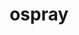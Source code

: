 ---
title: "ospray"
layout: cache
categories: [package, develop]
meta: {"versions": ["2.10.0", "2.8.0"], "compilers": ["gcc@=11.1.0"], "oss": ["ubuntu20.04"], "platforms": ["linux"], "targets": ["x86_64_v3"], "stacks": ["data-vis-sdk", "e4s", "root"], "num_specs": 96, "num_specs_by_stack": {"data-vis-sdk": 37, "root": 96, "e4s": 55}}
spec_details: [{"hash": "tkdh6ja2rpzg5lwfxr4cvztyj7lghp2t", "compiler": "gcc@=11.1.0", "versions": ["2.8.0"], "os": "ubuntu20.04", "platform": "linux", "target": "x86_64_v3", "variants": ["~apps", "build_system=cmake", "build_type=RelWithDebInfo", "+denoiser", "generator=make", "~glm", "~ipo", "+mpi"], "stacks": ["data-vis-sdk", "root"], "size": "-", "tarball": "https://binaries.spack.io/develop/build_cache/linux-ubuntu20.04-x86_64_v3/gcc-11.1.0/ospray-2.8.0/linux-ubuntu20.04-x86_64_v3-gcc-11.1.0-ospray-2.8.0-tkdh6ja2rpzg5lwfxr4cvztyj7lghp2t.spack"}, {"hash": "y54druauivlvmtoqvt6lyjn5nsicc5zl", "compiler": "gcc@=11.1.0", "versions": ["2.8.0"], "os": "ubuntu20.04", "platform": "linux", "target": "x86_64_v3", "variants": ["~apps", "build_system=cmake", "build_type=Release", "+denoiser", "generator=make", "~glm", "~ipo", "+mpi"], "stacks": ["data-vis-sdk", "root"], "size": "-", "tarball": "https://binaries.spack.io/develop/build_cache/linux-ubuntu20.04-x86_64_v3/gcc-11.1.0/ospray-2.8.0/linux-ubuntu20.04-x86_64_v3-gcc-11.1.0-ospray-2.8.0-y54druauivlvmtoqvt6lyjn5nsicc5zl.spack"}, {"hash": "bdcf5lremxm7n7hojchiwbpiptibfyhk", "compiler": "gcc@=11.1.0", "versions": ["2.10.0"], "os": "ubuntu20.04", "platform": "linux", "target": "x86_64_v3", "variants": ["~apps", "build_system=cmake", "build_type=Release", "+denoiser", "generator=make", "~glm", "~ipo", "+mpi"], "stacks": ["e4s", "root"], "size": "-", "tarball": "https://binaries.spack.io/develop/build_cache/linux-ubuntu20.04-x86_64_v3/gcc-11.1.0/ospray-2.10.0/linux-ubuntu20.04-x86_64_v3-gcc-11.1.0-ospray-2.10.0-bdcf5lremxm7n7hojchiwbpiptibfyhk.spack"}, {"hash": "3sswxyfqpzeeso6jgd6ej5eqqntvvgec", "compiler": "gcc@=11.1.0", "versions": ["2.8.0"], "os": "ubuntu20.04", "platform": "linux", "target": "x86_64_v3", "variants": ["~apps", "build_system=cmake", "build_type=Release", "+denoiser", "generator=make", "~glm", "~ipo", "+mpi"], "stacks": ["data-vis-sdk", "root"], "size": "-", "tarball": "https://binaries.spack.io/develop/build_cache/linux-ubuntu20.04-x86_64_v3/gcc-11.1.0/ospray-2.8.0/linux-ubuntu20.04-x86_64_v3-gcc-11.1.0-ospray-2.8.0-3sswxyfqpzeeso6jgd6ej5eqqntvvgec.spack"}, {"hash": "a7x7wxd2recibv56nefleflec5e66u4l", "compiler": "gcc@=11.1.0", "versions": ["2.8.0"], "os": "ubuntu20.04", "platform": "linux", "target": "x86_64_v3", "variants": ["~apps", "build_system=cmake", "build_type=Release", "+denoiser", "generator=make", "~glm", "~ipo", "+mpi"], "stacks": ["data-vis-sdk", "root"], "size": "-", "tarball": "https://binaries.spack.io/develop/build_cache/linux-ubuntu20.04-x86_64_v3/gcc-11.1.0/ospray-2.8.0/linux-ubuntu20.04-x86_64_v3-gcc-11.1.0-ospray-2.8.0-a7x7wxd2recibv56nefleflec5e66u4l.spack"}, {"hash": "ad4eskiogylf5zpyf3yfskxyc6hk7jmg", "compiler": "gcc@=11.1.0", "versions": ["2.10.0"], "os": "ubuntu20.04", "platform": "linux", "target": "x86_64_v3", "variants": ["~apps", "build_system=cmake", "build_type=Release", "+denoiser", "generator=make", "~glm", "~ipo", "+mpi"], "stacks": ["e4s", "root"], "size": "-", "tarball": "https://binaries.spack.io/develop/build_cache/linux-ubuntu20.04-x86_64_v3/gcc-11.1.0/ospray-2.10.0/linux-ubuntu20.04-x86_64_v3-gcc-11.1.0-ospray-2.10.0-ad4eskiogylf5zpyf3yfskxyc6hk7jmg.spack"}, {"hash": "kl3lj7blsugoqdd52fl2hgugmb3yqzmt", "compiler": "gcc@=11.1.0", "versions": ["2.8.0"], "os": "ubuntu20.04", "platform": "linux", "target": "x86_64_v3", "variants": ["~apps", "build_system=cmake", "build_type=Release", "+denoiser", "generator=make", "~glm", "~ipo", "+mpi"], "stacks": ["data-vis-sdk", "root"], "size": "-", "tarball": "https://binaries.spack.io/develop/build_cache/linux-ubuntu20.04-x86_64_v3/gcc-11.1.0/ospray-2.8.0/linux-ubuntu20.04-x86_64_v3-gcc-11.1.0-ospray-2.8.0-kl3lj7blsugoqdd52fl2hgugmb3yqzmt.spack"}, {"hash": "s2ivlgdwd3rezckyyvamb23r4yd24sbo", "compiler": "gcc@=11.1.0", "versions": ["2.10.0"], "os": "ubuntu20.04", "platform": "linux", "target": "x86_64_v3", "variants": ["~apps", "build_system=cmake", "build_type=Release", "+denoiser", "generator=make", "~glm", "~ipo", "+mpi"], "stacks": ["e4s", "root"], "size": "-", "tarball": "https://binaries.spack.io/develop/build_cache/linux-ubuntu20.04-x86_64_v3/gcc-11.1.0/ospray-2.10.0/linux-ubuntu20.04-x86_64_v3-gcc-11.1.0-ospray-2.10.0-s2ivlgdwd3rezckyyvamb23r4yd24sbo.spack"}, {"hash": "n74htssryar4ckgf2s7jkuxu6td6b6ej", "compiler": "gcc@=11.1.0", "versions": ["2.8.0"], "os": "ubuntu20.04", "platform": "linux", "target": "x86_64_v3", "variants": ["~apps", "build_system=cmake", "build_type=RelWithDebInfo", "+denoiser", "generator=make", "~glm", "~ipo", "+mpi"], "stacks": ["data-vis-sdk", "root"], "size": "-", "tarball": "https://binaries.spack.io/develop/build_cache/linux-ubuntu20.04-x86_64_v3/gcc-11.1.0/ospray-2.8.0/linux-ubuntu20.04-x86_64_v3-gcc-11.1.0-ospray-2.8.0-n74htssryar4ckgf2s7jkuxu6td6b6ej.spack"}, {"hash": "jxjl34ix2zqu5yqdeyfpoxrqg7fgleow", "compiler": "gcc@=11.1.0", "versions": ["2.10.0"], "os": "ubuntu20.04", "platform": "linux", "target": "x86_64_v3", "variants": ["~apps", "build_system=cmake", "build_type=Release", "+denoiser", "generator=make", "~glm", "~ipo", "+mpi"], "stacks": ["e4s", "root"], "size": "-", "tarball": "https://binaries.spack.io/develop/build_cache/linux-ubuntu20.04-x86_64_v3/gcc-11.1.0/ospray-2.10.0/linux-ubuntu20.04-x86_64_v3-gcc-11.1.0-ospray-2.10.0-jxjl34ix2zqu5yqdeyfpoxrqg7fgleow.spack"}, {"hash": "i7xdtexwmxwidy7pkumud7fxhhwdt2af", "compiler": "gcc@=11.1.0", "versions": ["2.8.0"], "os": "ubuntu20.04", "platform": "linux", "target": "x86_64_v3", "variants": ["~apps", "build_system=cmake", "build_type=Release", "+denoiser", "generator=make", "~glm", "~ipo", "+mpi"], "stacks": ["data-vis-sdk", "root"], "size": "-", "tarball": "https://binaries.spack.io/develop/build_cache/linux-ubuntu20.04-x86_64_v3/gcc-11.1.0/ospray-2.8.0/linux-ubuntu20.04-x86_64_v3-gcc-11.1.0-ospray-2.8.0-i7xdtexwmxwidy7pkumud7fxhhwdt2af.spack"}, {"hash": "3vgxbhhqguhha6xb4t6hp6c6wbsca3ot", "compiler": "gcc@=11.1.0", "versions": ["2.10.0"], "os": "ubuntu20.04", "platform": "linux", "target": "x86_64_v3", "variants": ["~apps", "build_system=cmake", "build_type=Release", "+denoiser", "generator=make", "~glm", "~ipo", "+mpi"], "stacks": ["e4s", "root"], "size": "-", "tarball": "https://binaries.spack.io/develop/build_cache/linux-ubuntu20.04-x86_64_v3/gcc-11.1.0/ospray-2.10.0/linux-ubuntu20.04-x86_64_v3-gcc-11.1.0-ospray-2.10.0-3vgxbhhqguhha6xb4t6hp6c6wbsca3ot.spack"}, {"hash": "2u5o53747kch5xhr4r2iczy3szs7opx3", "compiler": "gcc@=11.1.0", "versions": ["2.10.0"], "os": "ubuntu20.04", "platform": "linux", "target": "x86_64_v3", "variants": ["~apps", "build_system=cmake", "build_type=Release", "+denoiser", "generator=make", "~glm", "~ipo", "+mpi"], "stacks": ["e4s", "root"], "size": "-", "tarball": "https://binaries.spack.io/develop/build_cache/linux-ubuntu20.04-x86_64_v3/gcc-11.1.0/ospray-2.10.0/linux-ubuntu20.04-x86_64_v3-gcc-11.1.0-ospray-2.10.0-2u5o53747kch5xhr4r2iczy3szs7opx3.spack"}, {"hash": "uk26ijsvpluxtlalfc3rvb627thipn22", "compiler": "gcc@=11.1.0", "versions": ["2.8.0"], "os": "ubuntu20.04", "platform": "linux", "target": "x86_64_v3", "variants": ["~apps", "build_system=cmake", "build_type=Release", "+denoiser", "generator=make", "~glm", "~ipo", "+mpi"], "stacks": ["data-vis-sdk", "root"], "size": "-", "tarball": "https://binaries.spack.io/develop/build_cache/linux-ubuntu20.04-x86_64_v3/gcc-11.1.0/ospray-2.8.0/linux-ubuntu20.04-x86_64_v3-gcc-11.1.0-ospray-2.8.0-uk26ijsvpluxtlalfc3rvb627thipn22.spack"}, {"hash": "22p2pixfadbv4zwmzasmugrdbfafptvb", "compiler": "gcc@=11.1.0", "versions": ["2.8.0"], "os": "ubuntu20.04", "platform": "linux", "target": "x86_64_v3", "variants": ["~apps", "build_system=cmake", "build_type=RelWithDebInfo", "+denoiser", "generator=make", "~glm", "~ipo", "+mpi"], "stacks": ["data-vis-sdk", "root"], "size": "-", "tarball": "https://binaries.spack.io/develop/build_cache/linux-ubuntu20.04-x86_64_v3/gcc-11.1.0/ospray-2.8.0/linux-ubuntu20.04-x86_64_v3-gcc-11.1.0-ospray-2.8.0-22p2pixfadbv4zwmzasmugrdbfafptvb.spack"}, {"hash": "h6mmav5kqqluacuzvvmjdovc547ahmpj", "compiler": "gcc@=11.1.0", "versions": ["2.10.0"], "os": "ubuntu20.04", "platform": "linux", "target": "x86_64_v3", "variants": ["~apps", "build_system=cmake", "build_type=Release", "+denoiser", "generator=make", "~glm", "~ipo", "+mpi"], "stacks": ["e4s", "root"], "size": "-", "tarball": "https://binaries.spack.io/develop/build_cache/linux-ubuntu20.04-x86_64_v3/gcc-11.1.0/ospray-2.10.0/linux-ubuntu20.04-x86_64_v3-gcc-11.1.0-ospray-2.10.0-h6mmav5kqqluacuzvvmjdovc547ahmpj.spack"}, {"hash": "motfwm35nabbdmjgrlokqml5ikahznqj", "compiler": "gcc@=11.1.0", "versions": ["2.8.0"], "os": "ubuntu20.04", "platform": "linux", "target": "x86_64_v3", "variants": ["~apps", "build_system=cmake", "build_type=Release", "+denoiser", "generator=make", "~glm", "~ipo", "+mpi"], "stacks": ["data-vis-sdk", "root"], "size": "-", "tarball": "https://binaries.spack.io/develop/build_cache/linux-ubuntu20.04-x86_64_v3/gcc-11.1.0/ospray-2.8.0/linux-ubuntu20.04-x86_64_v3-gcc-11.1.0-ospray-2.8.0-motfwm35nabbdmjgrlokqml5ikahznqj.spack"}, {"hash": "um7d4dtonugrkwnrm4vvyrqijhkc4ww6", "compiler": "gcc@=11.1.0", "versions": ["2.8.0"], "os": "ubuntu20.04", "platform": "linux", "target": "x86_64_v3", "variants": ["~apps", "build_system=cmake", "build_type=Release", "+denoiser", "generator=make", "~glm", "~ipo", "+mpi"], "stacks": ["data-vis-sdk", "root"], "size": "-", "tarball": "https://binaries.spack.io/develop/build_cache/linux-ubuntu20.04-x86_64_v3/gcc-11.1.0/ospray-2.8.0/linux-ubuntu20.04-x86_64_v3-gcc-11.1.0-ospray-2.8.0-um7d4dtonugrkwnrm4vvyrqijhkc4ww6.spack"}, {"hash": "7panuothf7bvo4dawhs5sgtiursoezlf", "compiler": "gcc@=11.1.0", "versions": ["2.8.0"], "os": "ubuntu20.04", "platform": "linux", "target": "x86_64_v3", "variants": ["~apps", "build_system=cmake", "build_type=Release", "+denoiser", "generator=make", "~glm", "~ipo", "+mpi"], "stacks": ["data-vis-sdk", "root"], "size": "-", "tarball": "https://binaries.spack.io/develop/build_cache/linux-ubuntu20.04-x86_64_v3/gcc-11.1.0/ospray-2.8.0/linux-ubuntu20.04-x86_64_v3-gcc-11.1.0-ospray-2.8.0-7panuothf7bvo4dawhs5sgtiursoezlf.spack"}, {"hash": "eccv2kjopmir356hy4rnkruu5jbbhlsy", "compiler": "gcc@=11.1.0", "versions": ["2.10.0"], "os": "ubuntu20.04", "platform": "linux", "target": "x86_64_v3", "variants": ["~apps", "build_system=cmake", "build_type=Release", "+denoiser", "generator=make", "~glm", "~ipo", "+mpi"], "stacks": ["e4s", "root"], "size": "-", "tarball": "https://binaries.spack.io/develop/build_cache/linux-ubuntu20.04-x86_64_v3/gcc-11.1.0/ospray-2.10.0/linux-ubuntu20.04-x86_64_v3-gcc-11.1.0-ospray-2.10.0-eccv2kjopmir356hy4rnkruu5jbbhlsy.spack"}, {"hash": "tjgn3hk3bq4jpu4wplkrwl3jvwc7k7ye", "compiler": "gcc@=11.1.0", "versions": ["2.8.0"], "os": "ubuntu20.04", "platform": "linux", "target": "x86_64_v3", "variants": ["~apps", "build_system=cmake", "build_type=RelWithDebInfo", "+denoiser", "generator=make", "~glm", "~ipo", "+mpi"], "stacks": ["data-vis-sdk", "root"], "size": "-", "tarball": "https://binaries.spack.io/develop/build_cache/linux-ubuntu20.04-x86_64_v3/gcc-11.1.0/ospray-2.8.0/linux-ubuntu20.04-x86_64_v3-gcc-11.1.0-ospray-2.8.0-tjgn3hk3bq4jpu4wplkrwl3jvwc7k7ye.spack"}, {"hash": "tficsmxxgm2hulrtpnntqs2ajs4ykdkf", "compiler": "gcc@=11.1.0", "versions": ["2.8.0"], "os": "ubuntu20.04", "platform": "linux", "target": "x86_64_v3", "variants": ["~apps", "build_system=cmake", "build_type=Release", "+denoiser", "generator=make", "~glm", "~ipo", "+mpi"], "stacks": ["data-vis-sdk", "root"], "size": "-", "tarball": "https://binaries.spack.io/develop/build_cache/linux-ubuntu20.04-x86_64_v3/gcc-11.1.0/ospray-2.8.0/linux-ubuntu20.04-x86_64_v3-gcc-11.1.0-ospray-2.8.0-tficsmxxgm2hulrtpnntqs2ajs4ykdkf.spack"}, {"hash": "jaeh3h3md7btvv4lzltvflb4yewzhln4", "compiler": "gcc@=11.1.0", "versions": ["2.8.0"], "os": "ubuntu20.04", "platform": "linux", "target": "x86_64_v3", "variants": ["~apps", "build_system=cmake", "build_type=Release", "+denoiser", "generator=make", "~glm", "~ipo", "+mpi"], "stacks": ["data-vis-sdk", "root"], "size": "-", "tarball": "https://binaries.spack.io/develop/build_cache/linux-ubuntu20.04-x86_64_v3/gcc-11.1.0/ospray-2.8.0/linux-ubuntu20.04-x86_64_v3-gcc-11.1.0-ospray-2.8.0-jaeh3h3md7btvv4lzltvflb4yewzhln4.spack"}, {"hash": "veangv6j2gmyjyr74oxjan2glx6yr4jk", "compiler": "gcc@=11.1.0", "versions": ["2.8.0"], "os": "ubuntu20.04", "platform": "linux", "target": "x86_64_v3", "variants": ["~apps", "build_system=cmake", "build_type=Release", "+denoiser", "generator=make", "~glm", "~ipo", "+mpi"], "stacks": ["data-vis-sdk", "root"], "size": "-", "tarball": "https://binaries.spack.io/develop/build_cache/linux-ubuntu20.04-x86_64_v3/gcc-11.1.0/ospray-2.8.0/linux-ubuntu20.04-x86_64_v3-gcc-11.1.0-ospray-2.8.0-veangv6j2gmyjyr74oxjan2glx6yr4jk.spack"}, {"hash": "xix2xxyanc6eneeonrdl7qvxibbzr25n", "compiler": "gcc@=11.1.0", "versions": ["2.10.0"], "os": "ubuntu20.04", "platform": "linux", "target": "x86_64_v3", "variants": ["~apps", "build_system=cmake", "build_type=RelWithDebInfo", "+denoiser", "generator=make", "~glm", "~ipo", "+mpi"], "stacks": ["e4s", "root"], "size": "-", "tarball": "https://binaries.spack.io/develop/build_cache/linux-ubuntu20.04-x86_64_v3/gcc-11.1.0/ospray-2.10.0/linux-ubuntu20.04-x86_64_v3-gcc-11.1.0-ospray-2.10.0-xix2xxyanc6eneeonrdl7qvxibbzr25n.spack"}, {"hash": "43drvu72qgs2mju4k6uhjvpu2fokxsah", "compiler": "gcc@=11.1.0", "versions": ["2.10.0"], "os": "ubuntu20.04", "platform": "linux", "target": "x86_64_v3", "variants": ["~apps", "build_system=cmake", "build_type=Release", "+denoiser", "generator=make", "~glm", "~ipo", "+mpi"], "stacks": ["e4s", "root"], "size": "-", "tarball": "https://binaries.spack.io/develop/build_cache/linux-ubuntu20.04-x86_64_v3/gcc-11.1.0/ospray-2.10.0/linux-ubuntu20.04-x86_64_v3-gcc-11.1.0-ospray-2.10.0-43drvu72qgs2mju4k6uhjvpu2fokxsah.spack"}, {"hash": "jqw2bk4qlcz2iclcpnja2nzdvzkesdwg", "compiler": "gcc@=11.1.0", "versions": ["2.8.0"], "os": "ubuntu20.04", "platform": "linux", "target": "x86_64_v3", "variants": ["~apps", "build_system=cmake", "build_type=Release", "+denoiser", "generator=make", "~glm", "~ipo", "+mpi"], "stacks": ["data-vis-sdk", "root"], "size": "-", "tarball": "https://binaries.spack.io/develop/build_cache/linux-ubuntu20.04-x86_64_v3/gcc-11.1.0/ospray-2.8.0/linux-ubuntu20.04-x86_64_v3-gcc-11.1.0-ospray-2.8.0-jqw2bk4qlcz2iclcpnja2nzdvzkesdwg.spack"}, {"hash": "5qy67qein2pon2qwmgdnc7nn4e3ybgm7", "compiler": "gcc@=11.1.0", "versions": ["2.10.0"], "os": "ubuntu20.04", "platform": "linux", "target": "x86_64_v3", "variants": ["~apps", "build_system=cmake", "build_type=RelWithDebInfo", "+denoiser", "generator=make", "~glm", "~ipo", "+mpi"], "stacks": ["e4s", "root"], "size": "-", "tarball": "https://binaries.spack.io/develop/build_cache/linux-ubuntu20.04-x86_64_v3/gcc-11.1.0/ospray-2.10.0/linux-ubuntu20.04-x86_64_v3-gcc-11.1.0-ospray-2.10.0-5qy67qein2pon2qwmgdnc7nn4e3ybgm7.spack"}, {"hash": "a36pdjpjtohrcmekq7iek4pnsunx7paf", "compiler": "gcc@=11.1.0", "versions": ["2.10.0"], "os": "ubuntu20.04", "platform": "linux", "target": "x86_64_v3", "variants": ["~apps", "build_system=cmake", "build_type=Release", "+denoiser", "generator=make", "~glm", "~ipo", "+mpi"], "stacks": ["e4s", "root"], "size": "-", "tarball": "https://binaries.spack.io/develop/build_cache/linux-ubuntu20.04-x86_64_v3/gcc-11.1.0/ospray-2.10.0/linux-ubuntu20.04-x86_64_v3-gcc-11.1.0-ospray-2.10.0-a36pdjpjtohrcmekq7iek4pnsunx7paf.spack"}, {"hash": "zgc4yfoq4azbtzjgzdoz3sg3tk7yrlpg", "compiler": "gcc@=11.1.0", "versions": ["2.8.0"], "os": "ubuntu20.04", "platform": "linux", "target": "x86_64_v3", "variants": ["~apps", "build_system=cmake", "build_type=Release", "+denoiser", "generator=make", "~glm", "~ipo", "+mpi"], "stacks": ["data-vis-sdk", "root"], "size": "-", "tarball": "https://binaries.spack.io/develop/build_cache/linux-ubuntu20.04-x86_64_v3/gcc-11.1.0/ospray-2.8.0/linux-ubuntu20.04-x86_64_v3-gcc-11.1.0-ospray-2.8.0-zgc4yfoq4azbtzjgzdoz3sg3tk7yrlpg.spack"}, {"hash": "lkvcm6hkurwqkg4guq23snc7glibvi4k", "compiler": "gcc@=11.1.0", "versions": ["2.10.0"], "os": "ubuntu20.04", "platform": "linux", "target": "x86_64_v3", "variants": ["~apps", "build_system=cmake", "build_type=Release", "+denoiser", "generator=make", "~glm", "~ipo", "+mpi"], "stacks": ["e4s", "root"], "size": "-", "tarball": "https://binaries.spack.io/develop/build_cache/linux-ubuntu20.04-x86_64_v3/gcc-11.1.0/ospray-2.10.0/linux-ubuntu20.04-x86_64_v3-gcc-11.1.0-ospray-2.10.0-lkvcm6hkurwqkg4guq23snc7glibvi4k.spack"}, {"hash": "z3blsmh2sdwl5f4rmqepbgizjspagyvm", "compiler": "gcc@=11.1.0", "versions": ["2.10.0"], "os": "ubuntu20.04", "platform": "linux", "target": "x86_64_v3", "variants": ["~apps", "build_system=cmake", "build_type=Release", "+denoiser", "generator=make", "~glm", "~ipo", "+mpi"], "stacks": ["e4s", "root"], "size": "-", "tarball": "https://binaries.spack.io/develop/build_cache/linux-ubuntu20.04-x86_64_v3/gcc-11.1.0/ospray-2.10.0/linux-ubuntu20.04-x86_64_v3-gcc-11.1.0-ospray-2.10.0-z3blsmh2sdwl5f4rmqepbgizjspagyvm.spack"}, {"hash": "o6zoucgj5bxqsvtedeteq2dk4sbcy5if", "compiler": "gcc@=11.1.0", "versions": ["2.10.0"], "os": "ubuntu20.04", "platform": "linux", "target": "x86_64_v3", "variants": ["~apps", "build_system=cmake", "build_type=Release", "+denoiser", "generator=make", "~glm", "~ipo", "+mpi"], "stacks": ["e4s", "root"], "size": "-", "tarball": "https://binaries.spack.io/develop/build_cache/linux-ubuntu20.04-x86_64_v3/gcc-11.1.0/ospray-2.10.0/linux-ubuntu20.04-x86_64_v3-gcc-11.1.0-ospray-2.10.0-o6zoucgj5bxqsvtedeteq2dk4sbcy5if.spack"}, {"hash": "h6fgr24ywm3j25jyzeezybgoglba57lr", "compiler": "gcc@=11.1.0", "versions": ["2.10.0"], "os": "ubuntu20.04", "platform": "linux", "target": "x86_64_v3", "variants": ["~apps", "build_system=cmake", "build_type=Release", "+denoiser", "generator=make", "~glm", "~ipo", "+mpi"], "stacks": ["e4s", "root"], "size": "-", "tarball": "https://binaries.spack.io/develop/build_cache/linux-ubuntu20.04-x86_64_v3/gcc-11.1.0/ospray-2.10.0/linux-ubuntu20.04-x86_64_v3-gcc-11.1.0-ospray-2.10.0-h6fgr24ywm3j25jyzeezybgoglba57lr.spack"}, {"hash": "bdhlnpgtx6ks3whwtxnmup5dsyke2bws", "compiler": "gcc@=11.1.0", "versions": ["2.10.0"], "os": "ubuntu20.04", "platform": "linux", "target": "x86_64_v3", "variants": ["~apps", "build_system=cmake", "build_type=RelWithDebInfo", "+denoiser", "generator=make", "~glm", "~ipo", "+mpi"], "stacks": ["e4s", "root"], "size": "-", "tarball": "https://binaries.spack.io/develop/build_cache/linux-ubuntu20.04-x86_64_v3/gcc-11.1.0/ospray-2.10.0/linux-ubuntu20.04-x86_64_v3-gcc-11.1.0-ospray-2.10.0-bdhlnpgtx6ks3whwtxnmup5dsyke2bws.spack"}, {"hash": "2y4rvbvkletktiviip5dkbeieydc2r5q", "compiler": "gcc@=11.1.0", "versions": ["2.10.0"], "os": "ubuntu20.04", "platform": "linux", "target": "x86_64_v3", "variants": ["~apps", "build_system=cmake", "build_type=Release", "+denoiser", "generator=make", "~glm", "~ipo", "+mpi"], "stacks": ["e4s", "root"], "size": "-", "tarball": "https://binaries.spack.io/develop/build_cache/linux-ubuntu20.04-x86_64_v3/gcc-11.1.0/ospray-2.10.0/linux-ubuntu20.04-x86_64_v3-gcc-11.1.0-ospray-2.10.0-2y4rvbvkletktiviip5dkbeieydc2r5q.spack"}, {"hash": "7gbtl3qh2v5xd7jv7y6zjqbpeogufnz2", "compiler": "gcc@=11.1.0", "versions": ["2.10.0"], "os": "ubuntu20.04", "platform": "linux", "target": "x86_64_v3", "variants": ["~apps", "build_system=cmake", "build_type=RelWithDebInfo", "+denoiser", "generator=make", "~glm", "~ipo", "+mpi"], "stacks": ["e4s", "root"], "size": "-", "tarball": "https://binaries.spack.io/develop/build_cache/linux-ubuntu20.04-x86_64_v3/gcc-11.1.0/ospray-2.10.0/linux-ubuntu20.04-x86_64_v3-gcc-11.1.0-ospray-2.10.0-7gbtl3qh2v5xd7jv7y6zjqbpeogufnz2.spack"}, {"hash": "oreagkncqiwo2oitizezrd22gkevlxf6", "compiler": "gcc@=11.1.0", "versions": ["2.8.0"], "os": "ubuntu20.04", "platform": "linux", "target": "x86_64_v3", "variants": ["~apps", "build_system=cmake", "build_type=Release", "+denoiser", "generator=make", "~glm", "~ipo", "+mpi"], "stacks": ["data-vis-sdk", "root"], "size": "-", "tarball": "https://binaries.spack.io/develop/build_cache/linux-ubuntu20.04-x86_64_v3/gcc-11.1.0/ospray-2.8.0/linux-ubuntu20.04-x86_64_v3-gcc-11.1.0-ospray-2.8.0-oreagkncqiwo2oitizezrd22gkevlxf6.spack"}, {"hash": "sivkfvmf46zidsmaaltitsjcuxjp3oki", "compiler": "gcc@=11.1.0", "versions": ["2.10.0"], "os": "ubuntu20.04", "platform": "linux", "target": "x86_64_v3", "variants": ["~apps", "build_system=cmake", "build_type=RelWithDebInfo", "+denoiser", "generator=make", "~glm", "~ipo", "+mpi"], "stacks": ["e4s", "root"], "size": "-", "tarball": "https://binaries.spack.io/develop/build_cache/linux-ubuntu20.04-x86_64_v3/gcc-11.1.0/ospray-2.10.0/linux-ubuntu20.04-x86_64_v3-gcc-11.1.0-ospray-2.10.0-sivkfvmf46zidsmaaltitsjcuxjp3oki.spack"}, {"hash": "7f6kufrag5m3ivom4zerz67mn52xdj2v", "compiler": "gcc@=11.1.0", "versions": ["2.8.0"], "os": "ubuntu20.04", "platform": "linux", "target": "x86_64_v3", "variants": ["~apps", "build_system=cmake", "build_type=Release", "+denoiser", "generator=make", "~glm", "~ipo", "+mpi"], "stacks": ["data-vis-sdk", "root"], "size": "-", "tarball": "https://binaries.spack.io/develop/build_cache/linux-ubuntu20.04-x86_64_v3/gcc-11.1.0/ospray-2.8.0/linux-ubuntu20.04-x86_64_v3-gcc-11.1.0-ospray-2.8.0-7f6kufrag5m3ivom4zerz67mn52xdj2v.spack"}, {"hash": "4djmjbostpy354dnoasfzsjzs6qiuuup", "compiler": "gcc@=11.1.0", "versions": ["2.8.0"], "os": "ubuntu20.04", "platform": "linux", "target": "x86_64_v3", "variants": ["~apps", "build_system=cmake", "build_type=Release", "+denoiser", "generator=make", "~glm", "~ipo", "+mpi"], "stacks": ["data-vis-sdk", "root"], "size": "-", "tarball": "https://binaries.spack.io/develop/build_cache/linux-ubuntu20.04-x86_64_v3/gcc-11.1.0/ospray-2.8.0/linux-ubuntu20.04-x86_64_v3-gcc-11.1.0-ospray-2.8.0-4djmjbostpy354dnoasfzsjzs6qiuuup.spack"}, {"hash": "3haexhwc5i4pkuqoqmkjs42uplaj3kxu", "compiler": "gcc@=11.1.0", "versions": ["2.10.0"], "os": "ubuntu20.04", "platform": "linux", "target": "x86_64_v3", "variants": ["~apps", "build_system=cmake", "build_type=Release", "+denoiser", "generator=make", "~glm", "~ipo", "+mpi"], "stacks": ["e4s", "root"], "size": "-", "tarball": "https://binaries.spack.io/develop/build_cache/linux-ubuntu20.04-x86_64_v3/gcc-11.1.0/ospray-2.10.0/linux-ubuntu20.04-x86_64_v3-gcc-11.1.0-ospray-2.10.0-3haexhwc5i4pkuqoqmkjs42uplaj3kxu.spack"}, {"hash": "6625uosyz5rynnkohgpomnucyuvale5r", "compiler": "gcc@=11.1.0", "versions": ["2.8.0"], "os": "ubuntu20.04", "platform": "linux", "target": "x86_64_v3", "variants": ["~apps", "build_system=cmake", "build_type=Release", "+denoiser", "generator=make", "~glm", "~ipo", "+mpi"], "stacks": ["data-vis-sdk", "root"], "size": "-", "tarball": "https://binaries.spack.io/develop/build_cache/linux-ubuntu20.04-x86_64_v3/gcc-11.1.0/ospray-2.8.0/linux-ubuntu20.04-x86_64_v3-gcc-11.1.0-ospray-2.8.0-6625uosyz5rynnkohgpomnucyuvale5r.spack"}, {"hash": "nxqt4gzqx73jzs3pb5zqgnlb5ma37ecj", "compiler": "gcc@=11.1.0", "versions": ["2.8.0"], "os": "ubuntu20.04", "platform": "linux", "target": "x86_64_v3", "variants": ["~apps", "build_system=cmake", "build_type=Release", "+denoiser", "generator=make", "~glm", "~ipo", "+mpi"], "stacks": ["data-vis-sdk", "root"], "size": "-", "tarball": "https://binaries.spack.io/develop/build_cache/linux-ubuntu20.04-x86_64_v3/gcc-11.1.0/ospray-2.8.0/linux-ubuntu20.04-x86_64_v3-gcc-11.1.0-ospray-2.8.0-nxqt4gzqx73jzs3pb5zqgnlb5ma37ecj.spack"}, {"hash": "k7jla5lop3yrqriwkrzskw6ohydcd3zq", "compiler": "gcc@=11.1.0", "versions": ["2.8.0"], "os": "ubuntu20.04", "platform": "linux", "target": "x86_64_v3", "variants": ["~apps", "build_system=cmake", "build_type=Release", "+denoiser", "generator=make", "~glm", "~ipo", "+mpi"], "stacks": ["data-vis-sdk", "root"], "size": "-", "tarball": "https://binaries.spack.io/develop/build_cache/linux-ubuntu20.04-x86_64_v3/gcc-11.1.0/ospray-2.8.0/linux-ubuntu20.04-x86_64_v3-gcc-11.1.0-ospray-2.8.0-k7jla5lop3yrqriwkrzskw6ohydcd3zq.spack"}, {"hash": "zvqfjrek4vbso2irr74djzhakhswvmtv", "compiler": "gcc@=11.1.0", "versions": ["2.8.0"], "os": "ubuntu20.04", "platform": "linux", "target": "x86_64_v3", "variants": ["~apps", "build_system=cmake", "build_type=Release", "+denoiser", "generator=make", "~glm", "~ipo", "+mpi"], "stacks": ["data-vis-sdk", "root"], "size": "-", "tarball": "https://binaries.spack.io/develop/build_cache/linux-ubuntu20.04-x86_64_v3/gcc-11.1.0/ospray-2.8.0/linux-ubuntu20.04-x86_64_v3-gcc-11.1.0-ospray-2.8.0-zvqfjrek4vbso2irr74djzhakhswvmtv.spack"}, {"hash": "lx57zb2xce5x246wdclu26353u42tdop", "compiler": "gcc@=11.1.0", "versions": ["2.10.0"], "os": "ubuntu20.04", "platform": "linux", "target": "x86_64_v3", "variants": ["~apps", "build_system=cmake", "build_type=Release", "+denoiser", "generator=make", "~glm", "~ipo", "+mpi"], "stacks": ["e4s", "root"], "size": "-", "tarball": "https://binaries.spack.io/develop/build_cache/linux-ubuntu20.04-x86_64_v3/gcc-11.1.0/ospray-2.10.0/linux-ubuntu20.04-x86_64_v3-gcc-11.1.0-ospray-2.10.0-lx57zb2xce5x246wdclu26353u42tdop.spack"}, {"hash": "5xnra4ix6v5mbqfqwgxj6lnscwxgdp3s", "compiler": "gcc@=11.1.0", "versions": ["2.10.0"], "os": "ubuntu20.04", "platform": "linux", "target": "x86_64_v3", "variants": ["~apps", "build_system=cmake", "build_type=Release", "+denoiser", "generator=make", "~glm", "~ipo", "+mpi"], "stacks": ["e4s", "root"], "size": "-", "tarball": "https://binaries.spack.io/develop/build_cache/linux-ubuntu20.04-x86_64_v3/gcc-11.1.0/ospray-2.10.0/linux-ubuntu20.04-x86_64_v3-gcc-11.1.0-ospray-2.10.0-5xnra4ix6v5mbqfqwgxj6lnscwxgdp3s.spack"}, {"hash": "en2gd6m6rr7l5ohvcfd6avcqysv5cwee", "compiler": "gcc@=11.1.0", "versions": ["2.10.0"], "os": "ubuntu20.04", "platform": "linux", "target": "x86_64_v3", "variants": ["~apps", "build_system=cmake", "build_type=RelWithDebInfo", "+denoiser", "generator=make", "~glm", "~ipo", "+mpi"], "stacks": ["e4s", "root"], "size": "-", "tarball": "https://binaries.spack.io/develop/build_cache/linux-ubuntu20.04-x86_64_v3/gcc-11.1.0/ospray-2.10.0/linux-ubuntu20.04-x86_64_v3-gcc-11.1.0-ospray-2.10.0-en2gd6m6rr7l5ohvcfd6avcqysv5cwee.spack"}, {"hash": "gl6sx3tdzrqo24nxkcm4cppnypv6gewg", "compiler": "gcc@=11.1.0", "versions": ["2.10.0"], "os": "ubuntu20.04", "platform": "linux", "target": "x86_64_v3", "variants": ["~apps", "build_system=cmake", "build_type=Release", "+denoiser", "generator=make", "~glm", "~ipo", "+mpi"], "stacks": ["e4s", "root"], "size": "-", "tarball": "https://binaries.spack.io/develop/build_cache/linux-ubuntu20.04-x86_64_v3/gcc-11.1.0/ospray-2.10.0/linux-ubuntu20.04-x86_64_v3-gcc-11.1.0-ospray-2.10.0-gl6sx3tdzrqo24nxkcm4cppnypv6gewg.spack"}, {"hash": "yw34fuh7hygdfeq344wy2dwdvicm5ylr", "compiler": "gcc@=11.1.0", "versions": ["2.10.0"], "os": "ubuntu20.04", "platform": "linux", "target": "x86_64_v3", "variants": ["~apps", "build_system=cmake", "build_type=Release", "+denoiser", "generator=make", "~glm", "~ipo", "+mpi"], "stacks": ["e4s", "root"], "size": "-", "tarball": "https://binaries.spack.io/develop/build_cache/linux-ubuntu20.04-x86_64_v3/gcc-11.1.0/ospray-2.10.0/linux-ubuntu20.04-x86_64_v3-gcc-11.1.0-ospray-2.10.0-yw34fuh7hygdfeq344wy2dwdvicm5ylr.spack"}, {"hash": "pj7v72ia6cjygh4rchgid4cstqs42bzg", "compiler": "gcc@=11.1.0", "versions": ["2.10.0"], "os": "ubuntu20.04", "platform": "linux", "target": "x86_64_v3", "variants": ["~apps", "build_system=cmake", "build_type=Release", "+denoiser", "generator=make", "~glm", "~ipo", "+mpi"], "stacks": ["e4s", "root"], "size": "-", "tarball": "https://binaries.spack.io/develop/build_cache/linux-ubuntu20.04-x86_64_v3/gcc-11.1.0/ospray-2.10.0/linux-ubuntu20.04-x86_64_v3-gcc-11.1.0-ospray-2.10.0-pj7v72ia6cjygh4rchgid4cstqs42bzg.spack"}, {"hash": "wjbdhnb5lbw5l6x7wdahpbsaoscft3jo", "compiler": "gcc@=11.1.0", "versions": ["2.10.0"], "os": "ubuntu20.04", "platform": "linux", "target": "x86_64_v3", "variants": ["~apps", "build_system=cmake", "build_type=Release", "+denoiser", "generator=make", "~glm", "~ipo", "+mpi"], "stacks": ["e4s", "root"], "size": "-", "tarball": "https://binaries.spack.io/develop/build_cache/linux-ubuntu20.04-x86_64_v3/gcc-11.1.0/ospray-2.10.0/linux-ubuntu20.04-x86_64_v3-gcc-11.1.0-ospray-2.10.0-wjbdhnb5lbw5l6x7wdahpbsaoscft3jo.spack"}, {"hash": "4hmazixpu7iqybbqzlhijaqnadmnb3bf", "compiler": "gcc@=11.1.0", "versions": ["2.10.0"], "os": "ubuntu20.04", "platform": "linux", "target": "x86_64_v3", "variants": ["~apps", "build_system=cmake", "build_type=Release", "+denoiser", "generator=make", "~glm", "~ipo", "+mpi"], "stacks": ["e4s", "root"], "size": "-", "tarball": "https://binaries.spack.io/develop/build_cache/linux-ubuntu20.04-x86_64_v3/gcc-11.1.0/ospray-2.10.0/linux-ubuntu20.04-x86_64_v3-gcc-11.1.0-ospray-2.10.0-4hmazixpu7iqybbqzlhijaqnadmnb3bf.spack"}, {"hash": "dgoxkm3maildktdtj5qiawwp4ydpn4zg", "compiler": "gcc@=11.1.0", "versions": ["2.10.0"], "os": "ubuntu20.04", "platform": "linux", "target": "x86_64_v3", "variants": ["~apps", "build_system=cmake", "build_type=Release", "+denoiser", "generator=make", "~glm", "~ipo", "+mpi"], "stacks": ["e4s", "root"], "size": "-", "tarball": "https://binaries.spack.io/develop/build_cache/linux-ubuntu20.04-x86_64_v3/gcc-11.1.0/ospray-2.10.0/linux-ubuntu20.04-x86_64_v3-gcc-11.1.0-ospray-2.10.0-dgoxkm3maildktdtj5qiawwp4ydpn4zg.spack"}, {"hash": "faazne4u6w7byiblji6fzcfldj3ohgqr", "compiler": "gcc@=11.1.0", "versions": ["2.10.0"], "os": "ubuntu20.04", "platform": "linux", "target": "x86_64_v3", "variants": ["~apps", "build_system=cmake", "build_type=Release", "+denoiser", "generator=make", "~glm", "~ipo", "+mpi"], "stacks": ["e4s", "root"], "size": "-", "tarball": "https://binaries.spack.io/develop/build_cache/linux-ubuntu20.04-x86_64_v3/gcc-11.1.0/ospray-2.10.0/linux-ubuntu20.04-x86_64_v3-gcc-11.1.0-ospray-2.10.0-faazne4u6w7byiblji6fzcfldj3ohgqr.spack"}, {"hash": "zhmifoxcjmnivimp3zefi6za53mo6qrr", "compiler": "gcc@=11.1.0", "versions": ["2.8.0"], "os": "ubuntu20.04", "platform": "linux", "target": "x86_64_v3", "variants": ["~apps", "build_system=cmake", "build_type=Release", "+denoiser", "generator=make", "~glm", "~ipo", "+mpi"], "stacks": ["data-vis-sdk", "root"], "size": "-", "tarball": "https://binaries.spack.io/develop/build_cache/linux-ubuntu20.04-x86_64_v3/gcc-11.1.0/ospray-2.8.0/linux-ubuntu20.04-x86_64_v3-gcc-11.1.0-ospray-2.8.0-zhmifoxcjmnivimp3zefi6za53mo6qrr.spack"}, {"hash": "vqj74upf73y42sriri352p2vfohiuv3e", "compiler": "gcc@=11.1.0", "versions": ["2.8.0"], "os": "ubuntu20.04", "platform": "linux", "target": "x86_64_v3", "variants": ["~apps", "build_system=cmake", "build_type=RelWithDebInfo", "+denoiser", "generator=make", "~glm", "~ipo", "+mpi"], "stacks": ["data-vis-sdk", "root"], "size": "-", "tarball": "https://binaries.spack.io/develop/build_cache/linux-ubuntu20.04-x86_64_v3/gcc-11.1.0/ospray-2.8.0/linux-ubuntu20.04-x86_64_v3-gcc-11.1.0-ospray-2.8.0-vqj74upf73y42sriri352p2vfohiuv3e.spack"}, {"hash": "phigq57x72tw43q3drdvkfolgzud5m5d", "compiler": "gcc@=11.1.0", "versions": ["2.10.0"], "os": "ubuntu20.04", "platform": "linux", "target": "x86_64_v3", "variants": ["~apps", "build_system=cmake", "build_type=Release", "+denoiser", "generator=make", "~glm", "~ipo", "+mpi"], "stacks": ["e4s", "root"], "size": "-", "tarball": "https://binaries.spack.io/develop/build_cache/linux-ubuntu20.04-x86_64_v3/gcc-11.1.0/ospray-2.10.0/linux-ubuntu20.04-x86_64_v3-gcc-11.1.0-ospray-2.10.0-phigq57x72tw43q3drdvkfolgzud5m5d.spack"}, {"hash": "cad7aeo4xfnmtfhwd44h6jgdvk4ony44", "compiler": "gcc@=11.1.0", "versions": ["2.10.0"], "os": "ubuntu20.04", "platform": "linux", "target": "x86_64_v3", "variants": ["~apps", "build_system=cmake", "build_type=Release", "+denoiser", "generator=make", "~glm", "~ipo", "+mpi"], "stacks": ["e4s", "root"], "size": "-", "tarball": "https://binaries.spack.io/develop/build_cache/linux-ubuntu20.04-x86_64_v3/gcc-11.1.0/ospray-2.10.0/linux-ubuntu20.04-x86_64_v3-gcc-11.1.0-ospray-2.10.0-cad7aeo4xfnmtfhwd44h6jgdvk4ony44.spack"}, {"hash": "cw4n53hufc5vkh6xbni4tgayw3nmvfp6", "compiler": "gcc@=11.1.0", "versions": ["2.10.0"], "os": "ubuntu20.04", "platform": "linux", "target": "x86_64_v3", "variants": ["~apps", "build_system=cmake", "build_type=RelWithDebInfo", "+denoiser", "generator=make", "~glm", "~ipo", "+mpi"], "stacks": ["e4s", "root"], "size": "-", "tarball": "https://binaries.spack.io/develop/build_cache/linux-ubuntu20.04-x86_64_v3/gcc-11.1.0/ospray-2.10.0/linux-ubuntu20.04-x86_64_v3-gcc-11.1.0-ospray-2.10.0-cw4n53hufc5vkh6xbni4tgayw3nmvfp6.spack"}, {"hash": "ajeb6ll3bsuy5zdxihqhwqkmwiisjqyz", "compiler": "gcc@=11.1.0", "versions": ["2.10.0"], "os": "ubuntu20.04", "platform": "linux", "target": "x86_64_v3", "variants": ["~apps", "build_system=cmake", "build_type=Release", "+denoiser", "generator=make", "~glm", "~ipo", "+mpi"], "stacks": ["e4s", "root"], "size": "-", "tarball": "https://binaries.spack.io/develop/build_cache/linux-ubuntu20.04-x86_64_v3/gcc-11.1.0/ospray-2.10.0/linux-ubuntu20.04-x86_64_v3-gcc-11.1.0-ospray-2.10.0-ajeb6ll3bsuy5zdxihqhwqkmwiisjqyz.spack"}, {"hash": "3bdz5smyknm2klhbxsrdbemrq5c5oezc", "compiler": "gcc@=11.1.0", "versions": ["2.10.0"], "os": "ubuntu20.04", "platform": "linux", "target": "x86_64_v3", "variants": ["~apps", "build_system=cmake", "build_type=Release", "+denoiser", "generator=make", "~glm", "~ipo", "+mpi"], "stacks": ["e4s", "root"], "size": "-", "tarball": "https://binaries.spack.io/develop/build_cache/linux-ubuntu20.04-x86_64_v3/gcc-11.1.0/ospray-2.10.0/linux-ubuntu20.04-x86_64_v3-gcc-11.1.0-ospray-2.10.0-3bdz5smyknm2klhbxsrdbemrq5c5oezc.spack"}, {"hash": "qz55m7hhs44l5zozvfef35gbmsj3462t", "compiler": "gcc@=11.1.0", "versions": ["2.8.0"], "os": "ubuntu20.04", "platform": "linux", "target": "x86_64_v3", "variants": ["~apps", "build_system=cmake", "build_type=Release", "+denoiser", "generator=make", "~glm", "~ipo", "+mpi"], "stacks": ["data-vis-sdk", "root"], "size": "-", "tarball": "https://binaries.spack.io/develop/build_cache/linux-ubuntu20.04-x86_64_v3/gcc-11.1.0/ospray-2.8.0/linux-ubuntu20.04-x86_64_v3-gcc-11.1.0-ospray-2.8.0-qz55m7hhs44l5zozvfef35gbmsj3462t.spack"}, {"hash": "6le5vad5u2r5xqco36o2eenmrl7okduh", "compiler": "gcc@=11.1.0", "versions": ["2.10.0"], "os": "ubuntu20.04", "platform": "linux", "target": "x86_64_v3", "variants": ["~apps", "build_system=cmake", "build_type=Release", "+denoiser", "generator=make", "~glm", "~ipo", "+mpi"], "stacks": ["e4s", "root"], "size": "-", "tarball": "https://binaries.spack.io/develop/build_cache/linux-ubuntu20.04-x86_64_v3/gcc-11.1.0/ospray-2.10.0/linux-ubuntu20.04-x86_64_v3-gcc-11.1.0-ospray-2.10.0-6le5vad5u2r5xqco36o2eenmrl7okduh.spack"}, {"hash": "jg5tp63pyaelwuaukii44qsrkseqlcb3", "compiler": "gcc@=11.1.0", "versions": ["2.10.0"], "os": "ubuntu20.04", "platform": "linux", "target": "x86_64_v3", "variants": ["~apps", "build_system=cmake", "build_type=Release", "+denoiser", "generator=make", "~glm", "~ipo", "+mpi"], "stacks": ["e4s", "root"], "size": "-", "tarball": "https://binaries.spack.io/develop/build_cache/linux-ubuntu20.04-x86_64_v3/gcc-11.1.0/ospray-2.10.0/linux-ubuntu20.04-x86_64_v3-gcc-11.1.0-ospray-2.10.0-jg5tp63pyaelwuaukii44qsrkseqlcb3.spack"}, {"hash": "x6247wcv7zmxgooci6kmppxvvghpos7l", "compiler": "gcc@=11.1.0", "versions": ["2.8.0"], "os": "ubuntu20.04", "platform": "linux", "target": "x86_64_v3", "variants": ["~apps", "build_system=cmake", "build_type=Release", "+denoiser", "generator=make", "~glm", "~ipo", "+mpi"], "stacks": ["data-vis-sdk", "root"], "size": "-", "tarball": "https://binaries.spack.io/develop/build_cache/linux-ubuntu20.04-x86_64_v3/gcc-11.1.0/ospray-2.8.0/linux-ubuntu20.04-x86_64_v3-gcc-11.1.0-ospray-2.8.0-x6247wcv7zmxgooci6kmppxvvghpos7l.spack"}, {"hash": "opfhz42lqvo54kfms32ls6lc4blyja6t", "compiler": "gcc@=11.1.0", "versions": ["2.10.0"], "os": "ubuntu20.04", "platform": "linux", "target": "x86_64_v3", "variants": ["~apps", "build_system=cmake", "build_type=RelWithDebInfo", "+denoiser", "generator=make", "~glm", "~ipo", "+mpi"], "stacks": ["e4s", "root"], "size": "-", "tarball": "https://binaries.spack.io/develop/build_cache/linux-ubuntu20.04-x86_64_v3/gcc-11.1.0/ospray-2.10.0/linux-ubuntu20.04-x86_64_v3-gcc-11.1.0-ospray-2.10.0-opfhz42lqvo54kfms32ls6lc4blyja6t.spack"}, {"hash": "6qsv2fcja6ivn5mhybg2d2c5s6fymvqd", "compiler": "gcc@=11.1.0", "versions": ["2.8.0"], "os": "ubuntu20.04", "platform": "linux", "target": "x86_64_v3", "variants": ["~apps", "build_system=cmake", "build_type=Release", "+denoiser", "generator=make", "~glm", "~ipo", "+mpi"], "stacks": ["data-vis-sdk", "root"], "size": "-", "tarball": "https://binaries.spack.io/develop/build_cache/linux-ubuntu20.04-x86_64_v3/gcc-11.1.0/ospray-2.8.0/linux-ubuntu20.04-x86_64_v3-gcc-11.1.0-ospray-2.8.0-6qsv2fcja6ivn5mhybg2d2c5s6fymvqd.spack"}, {"hash": "kkimyryoflsgh4ql4fp2mmxip47eyu63", "compiler": "gcc@=11.1.0", "versions": ["2.8.0"], "os": "ubuntu20.04", "platform": "linux", "target": "x86_64_v3", "variants": ["~apps", "build_system=cmake", "build_type=Release", "+denoiser", "generator=make", "~glm", "~ipo", "+mpi"], "stacks": ["data-vis-sdk", "root"], "size": "-", "tarball": "https://binaries.spack.io/develop/build_cache/linux-ubuntu20.04-x86_64_v3/gcc-11.1.0/ospray-2.8.0/linux-ubuntu20.04-x86_64_v3-gcc-11.1.0-ospray-2.8.0-kkimyryoflsgh4ql4fp2mmxip47eyu63.spack"}, {"hash": "hxgtpwqcjtjgky5gxalzr7h5ma2tjfhg", "compiler": "gcc@=11.1.0", "versions": ["2.10.0"], "os": "ubuntu20.04", "platform": "linux", "target": "x86_64_v3", "variants": ["~apps", "build_system=cmake", "build_type=Release", "+denoiser", "generator=make", "~glm", "~ipo", "+mpi"], "stacks": ["e4s", "root"], "size": "-", "tarball": "https://binaries.spack.io/develop/build_cache/linux-ubuntu20.04-x86_64_v3/gcc-11.1.0/ospray-2.10.0/linux-ubuntu20.04-x86_64_v3-gcc-11.1.0-ospray-2.10.0-hxgtpwqcjtjgky5gxalzr7h5ma2tjfhg.spack"}, {"hash": "jvcczkcxpz6ahs4ovqs5cundyh2aoh77", "compiler": "gcc@=11.1.0", "versions": ["2.10.0"], "os": "ubuntu20.04", "platform": "linux", "target": "x86_64_v3", "variants": ["~apps", "build_system=cmake", "build_type=Release", "+denoiser", "generator=make", "~glm", "~ipo", "+mpi"], "stacks": ["e4s", "root"], "size": "-", "tarball": "https://binaries.spack.io/develop/build_cache/linux-ubuntu20.04-x86_64_v3/gcc-11.1.0/ospray-2.10.0/linux-ubuntu20.04-x86_64_v3-gcc-11.1.0-ospray-2.10.0-jvcczkcxpz6ahs4ovqs5cundyh2aoh77.spack"}, {"hash": "ny57ylux7oso6tcrwbrelmgmnmsa3ulm", "compiler": "gcc@=11.1.0", "versions": ["2.10.0"], "os": "ubuntu20.04", "platform": "linux", "target": "x86_64_v3", "variants": ["~apps", "build_system=cmake", "build_type=Release", "+denoiser", "generator=make", "~glm", "~ipo", "+mpi"], "stacks": ["e4s", "root"], "size": "-", "tarball": "https://binaries.spack.io/develop/build_cache/linux-ubuntu20.04-x86_64_v3/gcc-11.1.0/ospray-2.10.0/linux-ubuntu20.04-x86_64_v3-gcc-11.1.0-ospray-2.10.0-ny57ylux7oso6tcrwbrelmgmnmsa3ulm.spack"}, {"hash": "dxwrqgphex36kln4dlgghxhvfrqag74k", "compiler": "gcc@=11.1.0", "versions": ["2.8.0"], "os": "ubuntu20.04", "platform": "linux", "target": "x86_64_v3", "variants": ["~apps", "build_system=cmake", "build_type=Release", "+denoiser", "generator=make", "~glm", "~ipo", "+mpi"], "stacks": ["root"], "size": "-", "tarball": "https://binaries.spack.io/develop/build_cache/linux-ubuntu20.04-x86_64_v3/gcc-11.1.0/ospray-2.8.0/linux-ubuntu20.04-x86_64_v3-gcc-11.1.0-ospray-2.8.0-dxwrqgphex36kln4dlgghxhvfrqag74k.spack"}, {"hash": "nfnrilv7nq3upnby6baetltf5wbeqo2g", "compiler": "gcc@=11.1.0", "versions": ["2.10.0"], "os": "ubuntu20.04", "platform": "linux", "target": "x86_64_v3", "variants": ["~apps", "build_system=cmake", "build_type=RelWithDebInfo", "+denoiser", "generator=make", "~glm", "~ipo", "+mpi"], "stacks": ["e4s", "root"], "size": "-", "tarball": "https://binaries.spack.io/develop/build_cache/linux-ubuntu20.04-x86_64_v3/gcc-11.1.0/ospray-2.10.0/linux-ubuntu20.04-x86_64_v3-gcc-11.1.0-ospray-2.10.0-nfnrilv7nq3upnby6baetltf5wbeqo2g.spack"}, {"hash": "fttevc5n6per4ievun43pnusmolmdmzq", "compiler": "gcc@=11.1.0", "versions": ["2.8.0"], "os": "ubuntu20.04", "platform": "linux", "target": "x86_64_v3", "variants": ["~apps", "build_system=cmake", "build_type=Release", "+denoiser", "generator=make", "~glm", "~ipo", "+mpi"], "stacks": ["data-vis-sdk", "root"], "size": "-", "tarball": "https://binaries.spack.io/develop/build_cache/linux-ubuntu20.04-x86_64_v3/gcc-11.1.0/ospray-2.8.0/linux-ubuntu20.04-x86_64_v3-gcc-11.1.0-ospray-2.8.0-fttevc5n6per4ievun43pnusmolmdmzq.spack"}, {"hash": "risdw77noii5i3orpkfpgomyuyfxvskp", "compiler": "gcc@=11.1.0", "versions": ["2.10.0"], "os": "ubuntu20.04", "platform": "linux", "target": "x86_64_v3", "variants": ["~apps", "build_system=cmake", "build_type=Release", "+denoiser", "generator=make", "~glm", "~ipo", "+mpi"], "stacks": ["e4s", "root"], "size": "-", "tarball": "https://binaries.spack.io/develop/build_cache/linux-ubuntu20.04-x86_64_v3/gcc-11.1.0/ospray-2.10.0/linux-ubuntu20.04-x86_64_v3-gcc-11.1.0-ospray-2.10.0-risdw77noii5i3orpkfpgomyuyfxvskp.spack"}, {"hash": "srjyqkh5tpgo7oqysigzypdgrmsy5vt3", "compiler": "gcc@=11.1.0", "versions": ["2.10.0"], "os": "ubuntu20.04", "platform": "linux", "target": "x86_64_v3", "variants": ["~apps", "build_system=cmake", "build_type=Release", "+denoiser", "generator=make", "~glm", "~ipo", "+mpi"], "stacks": ["e4s", "root"], "size": "-", "tarball": "https://binaries.spack.io/develop/build_cache/linux-ubuntu20.04-x86_64_v3/gcc-11.1.0/ospray-2.10.0/linux-ubuntu20.04-x86_64_v3-gcc-11.1.0-ospray-2.10.0-srjyqkh5tpgo7oqysigzypdgrmsy5vt3.spack"}, {"hash": "353k77rs6arqfwkvqbtf7ukii5r5aepg", "compiler": "gcc@=11.1.0", "versions": ["2.8.0"], "os": "ubuntu20.04", "platform": "linux", "target": "x86_64_v3", "variants": ["~apps", "build_system=cmake", "build_type=Release", "+denoiser", "generator=make", "~glm", "~ipo", "+mpi"], "stacks": ["root"], "size": "-", "tarball": "https://binaries.spack.io/develop/build_cache/linux-ubuntu20.04-x86_64_v3/gcc-11.1.0/ospray-2.8.0/linux-ubuntu20.04-x86_64_v3-gcc-11.1.0-ospray-2.8.0-353k77rs6arqfwkvqbtf7ukii5r5aepg.spack"}, {"hash": "dn5yzobnju76llrycaqb7q2jp32uxuxg", "compiler": "gcc@=11.1.0", "versions": ["2.8.0"], "os": "ubuntu20.04", "platform": "linux", "target": "x86_64_v3", "variants": ["~apps", "build_system=cmake", "build_type=RelWithDebInfo", "+denoiser", "generator=make", "~glm", "~ipo", "+mpi"], "stacks": ["data-vis-sdk", "root"], "size": "-", "tarball": "https://binaries.spack.io/develop/build_cache/linux-ubuntu20.04-x86_64_v3/gcc-11.1.0/ospray-2.8.0/linux-ubuntu20.04-x86_64_v3-gcc-11.1.0-ospray-2.8.0-dn5yzobnju76llrycaqb7q2jp32uxuxg.spack"}, {"hash": "y3qcgfazgx4awjx76upjwp2upctoj5yi", "compiler": "gcc@=11.1.0", "versions": ["2.8.0"], "os": "ubuntu20.04", "platform": "linux", "target": "x86_64_v3", "variants": ["~apps", "build_system=cmake", "build_type=Release", "+denoiser", "generator=make", "~glm", "~ipo", "+mpi"], "stacks": ["data-vis-sdk", "root"], "size": "-", "tarball": "https://binaries.spack.io/develop/build_cache/linux-ubuntu20.04-x86_64_v3/gcc-11.1.0/ospray-2.8.0/linux-ubuntu20.04-x86_64_v3-gcc-11.1.0-ospray-2.8.0-y3qcgfazgx4awjx76upjwp2upctoj5yi.spack"}, {"hash": "zbuc2isaqunazmapljagv6hpkhnaqb5w", "compiler": "gcc@=11.1.0", "versions": ["2.10.0"], "os": "ubuntu20.04", "platform": "linux", "target": "x86_64_v3", "variants": ["~apps", "build_system=cmake", "build_type=Release", "+denoiser", "generator=make", "~glm", "~ipo", "+mpi"], "stacks": ["root"], "size": "-", "tarball": "https://binaries.spack.io/develop/build_cache/linux-ubuntu20.04-x86_64_v3/gcc-11.1.0/ospray-2.10.0/linux-ubuntu20.04-x86_64_v3-gcc-11.1.0-ospray-2.10.0-zbuc2isaqunazmapljagv6hpkhnaqb5w.spack"}, {"hash": "2ug4cbiu7mgnm4hpu4rmya7dk2kmq7nf", "compiler": "gcc@=11.1.0", "versions": ["2.8.0"], "os": "ubuntu20.04", "platform": "linux", "target": "x86_64_v3", "variants": ["~apps", "build_system=cmake", "build_type=Release", "+denoiser", "generator=make", "~glm", "~ipo", "+mpi"], "stacks": ["data-vis-sdk", "root"], "size": "-", "tarball": "https://binaries.spack.io/develop/build_cache/linux-ubuntu20.04-x86_64_v3/gcc-11.1.0/ospray-2.8.0/linux-ubuntu20.04-x86_64_v3-gcc-11.1.0-ospray-2.8.0-2ug4cbiu7mgnm4hpu4rmya7dk2kmq7nf.spack"}, {"hash": "yeepn2r3wosob5lecrfrawcdqyz45cyu", "compiler": "gcc@=11.1.0", "versions": ["2.10.0"], "os": "ubuntu20.04", "platform": "linux", "target": "x86_64_v3", "variants": ["~apps", "build_system=cmake", "build_type=Release", "+denoiser", "generator=make", "~glm", "~ipo", "+mpi"], "stacks": ["e4s", "root"], "size": "-", "tarball": "https://binaries.spack.io/develop/build_cache/linux-ubuntu20.04-x86_64_v3/gcc-11.1.0/ospray-2.10.0/linux-ubuntu20.04-x86_64_v3-gcc-11.1.0-ospray-2.10.0-yeepn2r3wosob5lecrfrawcdqyz45cyu.spack"}, {"hash": "tkwsohwh4mu3whdzkkgisetbj4fg256f", "compiler": "gcc@=11.1.0", "versions": ["2.10.0"], "os": "ubuntu20.04", "platform": "linux", "target": "x86_64_v3", "variants": ["~apps", "build_system=cmake", "build_type=Release", "+denoiser", "generator=make", "~glm", "~ipo", "+mpi"], "stacks": ["e4s", "root"], "size": "-", "tarball": "https://binaries.spack.io/develop/build_cache/linux-ubuntu20.04-x86_64_v3/gcc-11.1.0/ospray-2.10.0/linux-ubuntu20.04-x86_64_v3-gcc-11.1.0-ospray-2.10.0-tkwsohwh4mu3whdzkkgisetbj4fg256f.spack"}, {"hash": "tx77te2jlau22eqyicsv36amlxxtksww", "compiler": "gcc@=11.1.0", "versions": ["2.10.0"], "os": "ubuntu20.04", "platform": "linux", "target": "x86_64_v3", "variants": ["~apps", "build_system=cmake", "build_type=Release", "+denoiser", "generator=make", "~glm", "~ipo", "+mpi"], "stacks": ["e4s", "root"], "size": "-", "tarball": "https://binaries.spack.io/develop/build_cache/linux-ubuntu20.04-x86_64_v3/gcc-11.1.0/ospray-2.10.0/linux-ubuntu20.04-x86_64_v3-gcc-11.1.0-ospray-2.10.0-tx77te2jlau22eqyicsv36amlxxtksww.spack"}, {"hash": "g43vba6wjqnpfpfzumiqs7ml22j7gsfd", "compiler": "gcc@=11.1.0", "versions": ["2.8.0"], "os": "ubuntu20.04", "platform": "linux", "target": "x86_64_v3", "variants": ["~apps", "build_system=cmake", "build_type=Release", "+denoiser", "generator=make", "~glm", "~ipo", "+mpi"], "stacks": ["data-vis-sdk", "root"], "size": "-", "tarball": "https://binaries.spack.io/develop/build_cache/linux-ubuntu20.04-x86_64_v3/gcc-11.1.0/ospray-2.8.0/linux-ubuntu20.04-x86_64_v3-gcc-11.1.0-ospray-2.8.0-g43vba6wjqnpfpfzumiqs7ml22j7gsfd.spack"}, {"hash": "dt4732hxcfvahwpi55zuscqoufiyjky2", "compiler": "gcc@=11.1.0", "versions": ["2.10.0"], "os": "ubuntu20.04", "platform": "linux", "target": "x86_64_v3", "variants": ["~apps", "build_system=cmake", "build_type=Release", "+denoiser", "generator=make", "~glm", "~ipo", "+mpi"], "stacks": ["e4s", "root"], "size": "-", "tarball": "https://binaries.spack.io/develop/build_cache/linux-ubuntu20.04-x86_64_v3/gcc-11.1.0/ospray-2.10.0/linux-ubuntu20.04-x86_64_v3-gcc-11.1.0-ospray-2.10.0-dt4732hxcfvahwpi55zuscqoufiyjky2.spack"}, {"hash": "64ppc4jsjt2aym5ff4zinmoh5catxek5", "compiler": "gcc@=11.1.0", "versions": ["2.10.0"], "os": "ubuntu20.04", "platform": "linux", "target": "x86_64_v3", "variants": ["~apps", "build_system=cmake", "build_type=Release", "+denoiser", "generator=make", "~glm", "~ipo", "+mpi"], "stacks": ["e4s", "root"], "size": "-", "tarball": "https://binaries.spack.io/develop/build_cache/linux-ubuntu20.04-x86_64_v3/gcc-11.1.0/ospray-2.10.0/linux-ubuntu20.04-x86_64_v3-gcc-11.1.0-ospray-2.10.0-64ppc4jsjt2aym5ff4zinmoh5catxek5.spack"}, {"hash": "rce2dwk2d6bjnciz6pbnatawdzedib23", "compiler": "gcc@=11.1.0", "versions": ["2.10.0"], "os": "ubuntu20.04", "platform": "linux", "target": "x86_64_v3", "variants": ["~apps", "build_system=cmake", "build_type=Release", "+denoiser", "generator=make", "~glm", "~ipo", "+mpi"], "stacks": ["e4s", "root"], "size": "-", "tarball": "https://binaries.spack.io/develop/build_cache/linux-ubuntu20.04-x86_64_v3/gcc-11.1.0/ospray-2.10.0/linux-ubuntu20.04-x86_64_v3-gcc-11.1.0-ospray-2.10.0-rce2dwk2d6bjnciz6pbnatawdzedib23.spack"}, {"hash": "5zwh6gi2b3pzcfbxpsfrg33tcsc5bg3t", "compiler": "gcc@=11.1.0", "versions": ["2.10.0"], "os": "ubuntu20.04", "platform": "linux", "target": "x86_64_v3", "variants": ["~apps", "build_system=cmake", "build_type=Release", "+denoiser", "generator=make", "~glm", "~ipo", "+mpi"], "stacks": ["e4s", "root"], "size": "-", "tarball": "https://binaries.spack.io/develop/build_cache/linux-ubuntu20.04-x86_64_v3/gcc-11.1.0/ospray-2.10.0/linux-ubuntu20.04-x86_64_v3-gcc-11.1.0-ospray-2.10.0-5zwh6gi2b3pzcfbxpsfrg33tcsc5bg3t.spack"}, {"hash": "lutk7qphcb6std6afvfhqmbrxnqjdpxc", "compiler": "gcc@=11.1.0", "versions": ["2.8.0"], "os": "ubuntu20.04", "platform": "linux", "target": "x86_64_v3", "variants": ["~apps", "build_system=cmake", "build_type=Release", "+denoiser", "generator=make", "~glm", "~ipo", "+mpi"], "stacks": ["data-vis-sdk", "root"], "size": "-", "tarball": "https://binaries.spack.io/develop/build_cache/linux-ubuntu20.04-x86_64_v3/gcc-11.1.0/ospray-2.8.0/linux-ubuntu20.04-x86_64_v3-gcc-11.1.0-ospray-2.8.0-lutk7qphcb6std6afvfhqmbrxnqjdpxc.spack"}, {"hash": "xf43r2kl63y6ovh7umihksrjg3svqeai", "compiler": "gcc@=11.1.0", "versions": ["2.10.0"], "os": "ubuntu20.04", "platform": "linux", "target": "x86_64_v3", "variants": ["~apps", "build_system=cmake", "build_type=Release", "+denoiser", "generator=make", "~glm", "~ipo", "+mpi"], "stacks": ["e4s", "root"], "size": "-", "tarball": "https://binaries.spack.io/develop/build_cache/linux-ubuntu20.04-x86_64_v3/gcc-11.1.0/ospray-2.10.0/linux-ubuntu20.04-x86_64_v3-gcc-11.1.0-ospray-2.10.0-xf43r2kl63y6ovh7umihksrjg3svqeai.spack"}, {"hash": "kkmy7beumkgzuyr2okl7gokbuvfbbli5", "compiler": "gcc@=11.1.0", "versions": ["2.10.0"], "os": "ubuntu20.04", "platform": "linux", "target": "x86_64_v3", "variants": ["~apps", "build_system=cmake", "build_type=Release", "+denoiser", "generator=make", "~glm", "~ipo", "+mpi"], "stacks": ["root"], "size": "-", "tarball": "https://binaries.spack.io/develop/build_cache/linux-ubuntu20.04-x86_64_v3/gcc-11.1.0/ospray-2.10.0/linux-ubuntu20.04-x86_64_v3-gcc-11.1.0-ospray-2.10.0-kkmy7beumkgzuyr2okl7gokbuvfbbli5.spack"}, {"hash": "y7kh32pnfumhmrehe27dbikr3qtivfrg", "compiler": "gcc@=11.1.0", "versions": ["2.10.0"], "os": "ubuntu20.04", "platform": "linux", "target": "x86_64_v3", "variants": ["~apps", "build_system=cmake", "build_type=Release", "+denoiser", "generator=make", "~glm", "~ipo", "+mpi"], "stacks": ["e4s", "root"], "size": "-", "tarball": "https://binaries.spack.io/develop/build_cache/linux-ubuntu20.04-x86_64_v3/gcc-11.1.0/ospray-2.10.0/linux-ubuntu20.04-x86_64_v3-gcc-11.1.0-ospray-2.10.0-y7kh32pnfumhmrehe27dbikr3qtivfrg.spack"}, {"hash": "cahdyvuo5wg67ppeyxwxzmznhforh7vi", "compiler": "gcc@=11.1.0", "versions": ["2.10.0"], "os": "ubuntu20.04", "platform": "linux", "target": "x86_64_v3", "variants": ["~apps", "build_system=cmake", "build_type=Release", "+denoiser", "generator=make", "~glm", "~ipo", "+mpi"], "stacks": ["e4s", "root"], "size": "-", "tarball": "https://binaries.spack.io/develop/build_cache/linux-ubuntu20.04-x86_64_v3/gcc-11.1.0/ospray-2.10.0/linux-ubuntu20.04-x86_64_v3-gcc-11.1.0-ospray-2.10.0-cahdyvuo5wg67ppeyxwxzmznhforh7vi.spack"}]
---